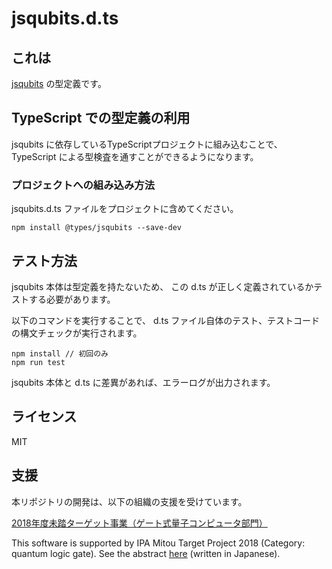 # jsqubits.d.ts

## これは

[jsqubits](https://github.com/davidbkemp/jsqubits) の型定義です。

## TypeScript での型定義の利用

jsqubits に依存しているTypeScriptプロジェクトに組み込むことで、 TypeScript による型検査を通すことができるようになります。

### プロジェクトへの組み込み方法

jsqubits.d.ts ファイルをプロジェクトに含めてください。

```
npm install @types/jsqubits --save-dev
```

## テスト方法

jsqubits 本体は型定義を持たないため、 この d.ts が正しく定義されているかテストする必要があります。

以下のコマンドを実行することで、 d.ts ファイル自体のテスト、テストコードの構文チェックが実行されます。

```
npm install // 初回のみ
npm run test
```

jsqubits 本体と d.ts に差異があれば、エラーログが出力されます。

## ライセンス

MIT

## 支援

本リポジトリの開発は、以下の組織の支援を受けています。

[2018年度未踏ターゲット事業（ゲート式量子コンピュータ部門）](https://www.ipa.go.jp/jinzai/target/2018/koubo2_index.html)

This software is supported by IPA Mitou Target Project 2018 (Category: quantum logic gate).
See the abstract [here](https://www.ipa.go.jp/jinzai/target/2018/koubo2_index.html) (written in Japanese).
